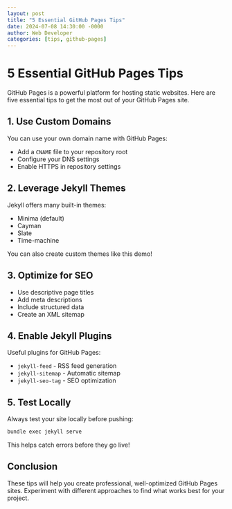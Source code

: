 ```yaml
---
layout: post
title: "5 Essential GitHub Pages Tips"
date: 2024-07-08 14:30:00 -0000
author: Web Developer
categories: [tips, github-pages]
---
```


# 5 Essential GitHub Pages Tips

GitHub Pages is a powerful platform for hosting static websites. Here are five essential tips to get the most out of your GitHub Pages site.

## 1. Use Custom Domains

You can use your own domain name with GitHub Pages:
- Add a `CNAME` file to your repository root
- Configure your DNS settings
- Enable HTTPS in repository settings

## 2. Leverage Jekyll Themes

Jekyll offers many built-in themes:
- Minima (default)
- Cayman
- Slate
- Time-machine

You can also create custom themes like this demo!

## 3. Optimize for SEO

- Use descriptive page titles
- Add meta descriptions
- Include structured data
- Create an XML sitemap

## 4. Enable Jekyll Plugins

Useful plugins for GitHub Pages:
- `jekyll-feed` - RSS feed generation
- `jekyll-sitemap` - Automatic sitemap
- `jekyll-seo-tag` - SEO optimization

## 5. Test Locally

Always test your site locally before pushing:

```bash
bundle exec jekyll serve
```

This helps catch errors before they go live!

## Conclusion

These tips will help you create professional, well-optimized GitHub Pages sites. Experiment with different approaches to find what works best for your project.